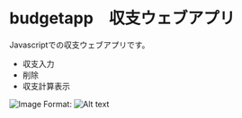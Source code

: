 # budgetapp　収支ウェブアプリ
Javascriptでの収支ウェブアプリです。
* 収支入力
* 削除
* 収支計算表示

![Image](https://www.photobox.co.uk/my/photo/full?photo_id=503670551548)
Format: ![Alt text](url)
